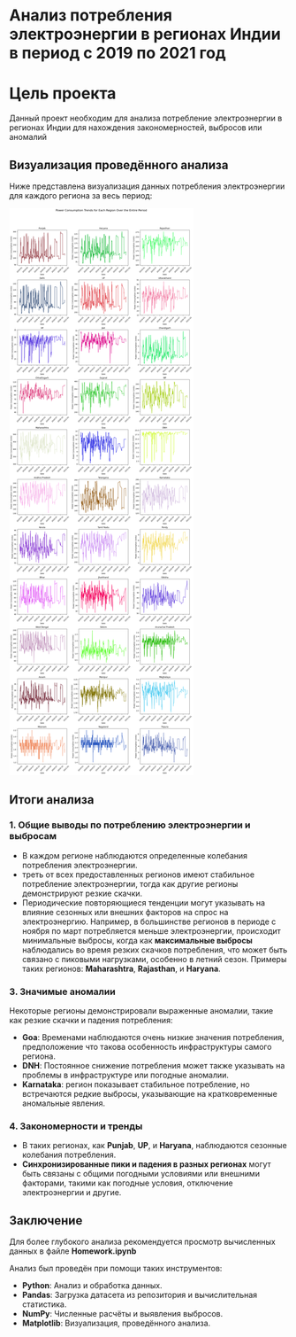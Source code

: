 # Анализ потребления электроэнергии в регионах Индии в период с 2019 по 2021 год

# Цель проекта
Данный проект необходим для анализа потребление электроэнергии в регионах Индии для нахождения закономерностей, выбросов или аномалий

## Визуализация проведённого анализа
Ниже представлена визуализация данных потребления электроэнергии для каждого региона за весь период:

![Power Consumption Trends](plots.png)

## Итоги анализа

### 1. Общие выводы по потреблению электроэнергии и выбросам
- В каждом регионе наблюдаются определенные колебания потребления электроэнергии.
- треть от всех предоставленных регионов имеют стабильное потребление электроэнергии, тогда как другие регионы демонстрируют резкие скачки.
- Периодические повторяющиеся тенденции могут указывать на влияние сезонных или внешних факторов на спрос на электроэнергию. Например, в большинстве регионов в периоде с ноября по март потребляется меньше электроэнергии, происходит минимальные выбросы, когда как **максимальные выбросы** наблюдались во время резких скачков потребления, что может быть связано с пиковыми нагрузками, особенно в летний сезон. Примеры таких регионов: **Maharashtra**, **Rajasthan**, и **Haryana**.

### 3. Значимые аномалии
Некоторые регионы демонстрировали выраженные аномалии, такие как резкие скачки и падения потребления:
- **Goa**: Временами наблюдаются очень низкие значения потребления, предположение что такова особенность инфраструктуры самого региона.
- **DNH**: Постоянное снижение потребления может также указывать на проблемы в инфраструктуре или погодные аномалии.
- **Karnataka**: регион показывает стабильное потребление, но встречаются редкие выбросы, указывающие на кратковременные аномальные явления.

### 4. Закономерности и тренды
- В таких регионах, как **Punjab**, **UP**, и **Haryana**, наблюдаются сезонные колебания потребления.
- **Синхронизированные пики и падения в разных регионах** могут быть связаны с общими погодными условиями или внешними факторами, такими как погодные условия, отключение электроэнергии и другие.

## Заключение
Для более глубокого анализа рекомендуется просмотр вычисленных данных в файле **Homework.ipynb**

Анализ был проведён при помощи таких инструментов:
- **Python**: Анализ и обработка данных.
- **Pandas**: Загрузка датасета из репозитория и вычислительная статистика.
- **NumPy**: Численные расчёты и выявления выбросов.
- **Matplotlib**: Визуализация, проведённого анализа.

